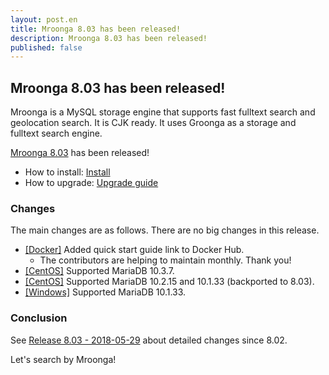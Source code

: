 ```yaml
---
layout: post.en
title: Mroonga 8.03 has been released!
description: Mroonga 8.03 has been released!
published: false
---
```


## Mroonga 8.03 has been released!

Mroonga is a MySQL storage engine that supports fast fulltext search
and geolocation search. It is CJK ready. It uses Groonga as a storage
and fulltext search engine.

[Mroonga 8.03](/docs/news.html#release-8-03) has been released!

* How to install: [Install](/docs/install.html)
* How to upgrade: [Upgrade guide](/docs/upgrade.html)

### Changes

The main changes are as follows. There are no big changes in this release.

* [\[Docker\]](/docs/install/docker.html) Added quick start guide link to Docker Hub.
  * The contributors are helping to maintain monthly. Thank you!
* [\[CentOS\]](/docs/install/centos.html) Supported MariaDB 10.3.7.
* [\[CentOS\]](/docs/install/centos.html) Supported MariaDB 10.2.15 and 10.1.33 (backported to 8.03).
* [\[Windows\]](/docs/install/windows.html) Supported MariaDB 10.1.33.

### Conclusion

See [Release 8.03 - 2018-05-29](/docs/news.html#release-8-03) about detailed changes since 8.02.

Let's search by Mroonga!
